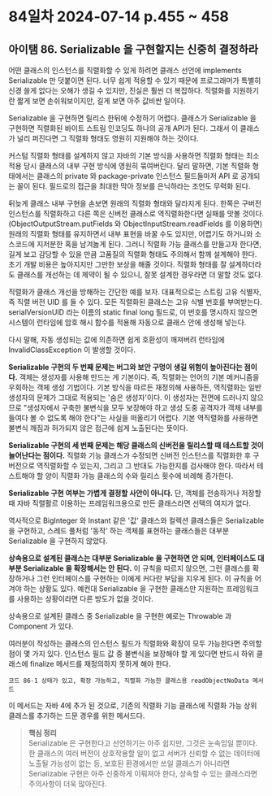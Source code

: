 # 84일차 2024-07-14 p.455 ~ 458

## 아이탬 86. Serializable 을 구현할지는 신중히 결정하라

어떤 클래스의 인스턴스를 직렬화할 수 있게 하려면 클래스 선언에 implements Serializable 만 덧붙이면 된다. 
너무 쉽게 적용할 수 있기 때문에 프로그래머가 특별히 신경 쓸게 없다는 오해가 생길 수 있지만, 진실은 훨씬 더 복잡하다.
직렬화를 지원하기란 짧게 보면 손쉬워보이지만, 길게 보면 아주 값비싼 일이다.

Serializable 을 구현하면 릴리스 한뒤에 수정하기 어렵다.
클래스가 Serializable 을 구현하면 직렬화된 바이트 스트림 인코딩도 하나의 공개 API가 된다.
그래서 이 클래스가 널리 퍼진다면 그 직렬화 형태도 영원히 지원해야 하는 것이다.

커스텀 직렬화 형태를 설계하지 않고 자바의 기본 방식을 사용하면 직렬화 형태는 최소 적용 당시 클래스의 내부 구현 방식에
영원히 묶여버린다.
달리 말하면, 기본 직렬화 형태에서는 클래스의 private 와 package-private 인스턴스 필드들마저 API 로 공개되는 꼴이 된다.
필드로의 접근을 최대한 막아 정보를 은닉하라는 조언도 무력화 된다.

뒤늦게 클래스 내부 구현을 손보면 원래의 직렬화 형태와 달라지게 된다. 
한쪽은 구버전 인스턴스를 직렬화하고 다른 쪽은 신버전 클래스로 역직렬화한다면 실패를
맛볼 것이다. (ObjectOutputStream.putFields 와 ObjectInputStream.readFields 를 이용하면) 
원래의 직렬화 형태를 유지하면서 내부 표현을 바꿀 수도 있지만, 어렵기도 하거니와 소스코드에 지저분한 혹을 남겨놇게 된다.
그러니 직렬화 가능 클래스를 만들고자 한다면, 길게 보고 감당할 수 있을 만큼 고품질의 직렬화 형태도 주의해서 함께 설계해야 한다.
초기 개발 비용은 높아지지만 그만한 보상을 해줄 것이다. 
직렬화 형태를 잘 설계하더라도 클래스를 개선하는 데 제약이 될 수 있으니, 
잘못 설계한 경우라면 더 말할 것도 없다.

직렬화가 클래스 개선을 방해하는 간단한 예를 보자. 대표적으로는 스트림 고유 식별자, 즉 직렬 버전 UID 를 들 수 있다.
모든 직렬화된 클래스는 고유 식별 번호를 부여받는다. serialVersionUID 라는 이름의 static final long 필드로, 이 번호를 명시하지 않으면
시스템이 런타임에 암호 해시 함수를 적용해 자동으로 클래스 안에 생성해 넣는다.

다시 말해, 자동 생성되는 값에 의존하면 쉽게 호환성이 깨져버려 런타임에 InvalidClassException 이 발생할 것이다.

**Serializable 구현의 두 번째 문제는 버그와 보안 구멍이 생길 위험이 높아진다는 점이다.**
객체는 생성자를 사용해 만드는 게 기본이다. 즉, 직렬화는 언어의 기본 메커니즘을 우회하는 객체 생성 기법이다.
기본 방식을 따르든 재정의해 사용하든, 역직렬화는 일반 생성자의 문제가 그대로 적용되는 '숨은 생성자'이다. 
이 생성자는 전면에 드러나지 않으므로 "생성자에서 구축한 불변식을 모두 보장해야 하고 생성 도중 공격자가 객체 내부를 들여다 볼 수 없도록 해야 한다"는 사실을 떠올리기 어렵다.
기본 역직렬화를 사용하면 불변식 깨짐과 허가되지 않은 접근에 쉽게 노출된다는 뜻이다.

**Serializable 구현의 세 번째 문제는 해당 클래스의 신버전을 릴리스할 때 테스트할 것이 늘어난다는 점이다.**
직렬화 기능 클래스가 수정되면 신버전 인스턴스를 직렬화한 후 구버전으로 역직렬화할 수 있는지, 그리고 그 반대도 가능한지를 검사해야 한다.
따라서 테스트해야 할 양이 직렬화 가능 클래스의 수와 릴리스 횟수에 비례해 증가한다.

**Serializable 구현 여부는 가볍게 결정할 사안이 아니다.**
단, 객체를 전송하거나 저장할 때 자바 직렬활르 이용하는 프레임워크용으로 만든 클래스라면 선택의 여지가 없다.

역사적으로 BigInteger 와 Instant 같은 '값' 클래스와 컬렉션 클래스들은 Serializable 을 구현하고, 스레드 풀처럼 '동작' 하는 객체를 표현하는 클래스들은 대부분
Serializable 을 구현하지 않았다.

**상속용으로 설계된 클래스는 대부분 Serializable 을 구현하면 안 되며, 인터페이스도 대부분 Serializable 을 확장해서는 안 된다.**
이 규칙을 따르지 않으면, 그런 클래스를 확장하거나 그런 인터페이스를 구현하는 이에게 커다란 부담을 지우게 된다.
이 규칙을 어겨야 하는 상황도 있다. 예컨대 Serializable 을 구현한 클래스만 지원하는 프레임워크를 사용하는 상황이라면 다른 방도가 없을 것이다.

상속용으로 설계된 클래스 중 Serializable 을 구현한 예로는 Throwable 과 Component 가 있다.

여러분이 작성하는 클래스의 인스턴스 필드가 직렬화와 확장이 모두 가능한다면 주의할 점이 몇 가지 있다.
인스턴스 필드 값 중 불변식을 보장해야 할 게 있다면 반드시 하위 클래스에 finalize 메서드를 재정의하지 못하게 해야 한다.

`코드 86-1 상태가 있고, 확장 가능하고, 직렬화 가능한 클래스용 readObjectNoData 메서드 `

이 메서드는 자바 4에 추가 된 것으로, 기존의 직렬화 기능 클래스에 직렬화 가능 상위 클래스를 추가하는 드문 경우를 위한 메서드다.

> **핵심 정리**
> <br/>
> Serializable 은 구현한다고 선언하기는 아주 쉽지만, 그것은 눈속임일 뿐이다.
> 한 클래스의 여러 버전이 상호작용할 일이 없고 서버가 신뢰할 수 없는 데이터에 노출될 가능성이 없는 등,
> 보호된 환경에서만 쓰일 클래스가 아니라면 Serializable 구현은 아주 신중하게 이뤄져아 한다,
> 상속할 수 있는 클래스라면 주의사항이 더욱 많아진다.



